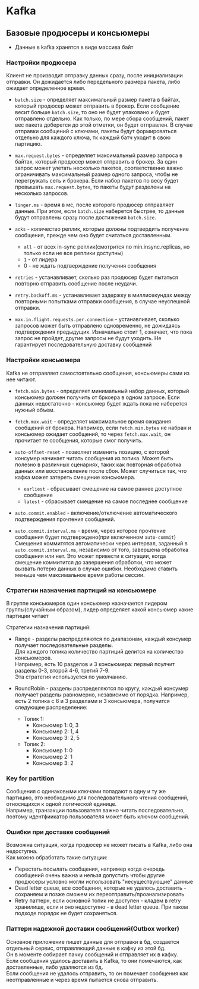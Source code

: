 # Kafka

## Базовые продюсеры и консьюмеры

- Данные в kafka хранятся в виде массива байт

### Настройки продюсера

Клиент не производит отправку данных сразу, после инициализации отправки. Он дожидается либо передельного размера пакета, 
либо ожидает определенное время.  

- `batch.size` - определяет максимальный размер пакета в байтах, который продюсер может отправить в брокер.
Если сообщение весит больше `batch.size`, то оно не будет упаковано и будет отправлено отдельно. 
Как только, по мере сбора сообщений, пакет вес пакета доберется до этой отметки, он будет отправлен.
В случае отправки сообщений с ключами, пакеты будут формироваться отдельно для каждого ключа, тк каждый батч уходит в свою партицию.

- `max.request.bytes` - определяет максимальный размер запроса в байтах, который продюсер может отправить в брокер.
За один запрос может улетать несколько пакетов, соответственно важно ограничивать максимальный размер одного запроса,
чтобы не перегружать сеть и брокера. Если набор пакетов по весу будет превышать `max.request.bytes`, то пакеты будут 
разделены на несколько запросов.

- `linger.ms` - время в мс, после которого продюсер отправляет данные. При этом, если `batch.size` наберется быстрее,
то данные будут отправлены сразу после достижения `batch.size`.

- `acks` - количество реплик, которые должны подтвердить получение сообщения, прежде чем оно будет считаться доставленным.
  - `all` - от всех in-sync реплик(смотрится по min.insync.replicas, но только если не все реплики доступны)
  - `1` - от лидера
  - 0 - не ждать подтверждение получения сообщения

- `retries` - устанавливает, сколько раз продюсер будет пытаться повторно отправить сообщение после неудачи.

- `retry.backoff.ms` - устанавливает задержку в миллисекундах между повторными попытками отправки сообщения, в случае
неуспешной отправки.

- `max.in.flight.requests.per.connection` - устанавливает, сколько запросов может быть отправлено одновременно, не дожидаясь подтверждения предыдущих.
Изначально стоит 1, означает, что пока запрос не пройдет, другие запросы не будут уходить. Не гарантирует последовательную доставку сообщений

### Настройки консьюмера

Kafka не отправляет самостоятельно сообщения, консьюмеры сами из нее читают.

- `fetch.min.bytes` - определяет минимальный набор данных, который консьюмер должен получить от бркоера в одном запросе.
Если данных недостаточно - консьюмер будет ждать пока не наберется нужный объем.

- `fetch.max.wait` - определяет максимальное время ожидания сообщений от брокера.
Например, если `fetch.min.bytes` не набран и консьюмер ожидает сообщений, то через `fetch.max.wait`, он прочитает те сообщения, которые смог получить.

- `auto-offset-reset` - позволяет изменить позицию, с которой консумер начинает читать сообщения из топика. 
Может быть полезно в различных сценариях, таких как повторная обработка данных или восстановление после сбоя.
Может случиться так, что кафка может затереть смещение консьюмера.
  - `earliest` - сбрасывает смещение на самое раннее доступное сообщение
  - `latest` - сбрасывает смещение на самое последнее сообщение

- `auto.commit.enabled` - включение/отключение автоматического подтверждения прочтения сообщений.

- `auto.commit.interval.ms` - время, через которое прочтение сообщения будет подтверждено(при включенном `auto-commit`)
Смещения коммитятся автоматически через интервал, заданный в `auto.commit.interval.ms`, независимо от того, завершена обработка сообщения или нет. 
Это может привести к ситуации, когда смещение коммитится до завершения обработки, что может вызвать потерю данных в случае ошибки.
Необходимо ставить меньше чем максимальное время работы сессии.

### Стратегии назначения партиций на консьюмере

В группе консьюмеров один консьюмер назначается лидером группы(случайным образом),
лидер определяет какой консьюмер какие партиции читает

Стратегии назначения партиций:

- Range - разделы распределяются по диапазонам, каждый консумер получает последовательные разделы.\
Для каждого топика количество партиций делится на количество консьюмеров.\
Например, есть 10 разделов и 3 консьюмера: первый поулчит разделы 0-3, второй 4-6, третий 7-9.\
Эта стратегия используется по умолчанию.

- RoundRobin - разделы распределяются по кругу, каждый консумер получает разделы равномерно, независимо от порядка.
Например, есть 2 топика с 6 и 3 разделами и 3 консьюмера, получится следующее распределение:
  - Топик 1:
    - Консьюмер 1: 0, 3
    - Консьюмер 2: 1, 4
    - Консьюмер 3: 2, 5
  - Топик 2:
    - Консьюмер 1: 0
    - Консьюмер 2: 1
    - Консьюмер 3: 2

### Key for partition

Сообщения с одинаковыми ключами попадают в одну и ту же партицию,
это необходимо для последовательного чтения сообщений, относящихся к одной логической единице.\
Например, транзакции пользователя важно читать последовательно, поэтому идентфиикатор пользователя может быть ключом сообщений.

### Ошибки при доставке сообщений

Возможна ситуация, когда продюсер не может писать в Kafka, либо она недоступна.\
Как можно обработать такие ситуации:
- Перестать посылать сообщения, например когда очередь сообщений очень важна и нельзя допустить
чтобы другие продюсеры условно могли использовать "несуществующие" данные
- Dead letter queue, все сообщения, которые не удалось доставить - сохраняем и позже сможем их переотправить/проанализировать
- Retry паттерн, если основной топик не доступен - кладем в retry хранилище, если и оно недоступно - в dead letter queue.
При таком подходе порядок не будет сохраняться.

### Паттерн надежной доставки сообщений(Outbox worker)

Основное приложение пишет данные для отправки в бд, создается отдельный сервис, отправляющий данные в кафку из этой бд.\
Он в моменте собирает пачку сообщений и отправляет их в кафку.\
Если сообщения удалось доставить в Kafka, то они помечаются, как доставленные, либо удаляются из бд.\
Если сообщения не удалось отправить, то он помечает сообщения как неотправленные и через время пытается снова отправить.